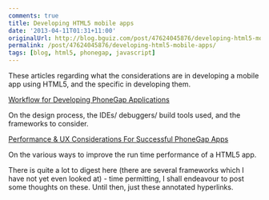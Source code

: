 ```yaml
---
comments: true
title: Developing HTML5 mobile apps
date: '2013-04-11T01:31+11:00'
originalUrl: http://blog.bguiz.com/post/47624045876/developing-html5-mobile-apps
permalink: /post/47624045876/developing-html5-mobile-apps/
tags: [blog, html5, phonegap, javascript]
---
```


<p>These articles regarding what the considerations are in developing a mobile app using HTML5, and the specific in developing them.</p>

<p><a href="http://www.tricedesigns.com/2013/01/18/my-workflow-for-developing-phonegap-applications/" target="_blank">Workflow for Developing PhoneGap Applications</a></p>
<p>On the design process, the IDEs/ debuggers/ build tools used, and the frameworks to consider.</p>

<p><a href="http://www.tricedesigns.com/2013/03/11/performance-ux-considerations-for-successful-phonegap-apps" target="_blank">Performance &amp; UX Considerations For Successful PhoneGap Apps</a></p>
<p>On the various ways to improve the run time performance of a HTML5 app.</p>

<p>There is quite a lot to digest here (there are several frameworks which I have not yet even looked at) - time permitting, I shall endeavour to post some thoughts on these. Until then, just these annotated hyperlinks.</p>